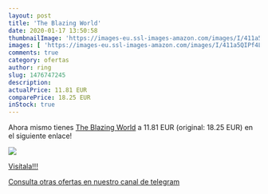 ```yaml
---
layout: post
title: 'The Blazing World'
date: 2020-01-17 13:50:58
thumbnailImage: 'https://images-eu.ssl-images-amazon.com/images/I/411a5QIPf4L._SL200_.jpg'
images: [ 'https://images-eu.ssl-images-amazon.com/images/I/411a5QIPf4L._SL200_.jpg' ]
comments: true
category: ofertas
author: ring
slug: 1476747245
description:
actualPrice: 11.81 EUR
comparePrice: 18.25 EUR
inStock: true
---
```


Ahora mismo tienes [The Blazing World](https://www.amazon.com/dp/1476747245/?tag=redken08-20) a 11.81 EUR (original: 18.25 EUR) en el siguiente enlace!

[![](https://images-eu.ssl-images-amazon.com/images/I/411a5QIPf4L._SL200_.jpg)](https://www.amazon.com/dp/1476747245/?tag=redken08-20)

[Visítala!!!](https://www.amazon.com/dp/1476747245/?tag=redken08-20)

[Consulta otras ofertas en nuestro canal de telegram](https://t.me/s/ofertas25)
